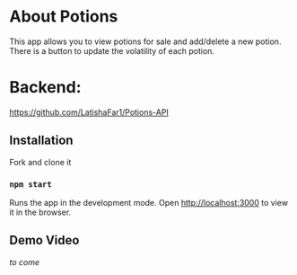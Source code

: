 # About Potions

This app allows you to view potions for sale and add/delete a new potion.
There is a button to update the volatility of each potion.

# Backend: 
https://github.com/LatishaFar1/Potions-API


## Installation
Fork and clone it

### `npm start`

Runs the app in the development mode.
Open [http://localhost:3000](http://localhost:3000) to view it in the browser.

## Demo Video
*to come*
